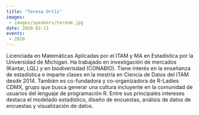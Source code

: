 ```yaml
---
title: "Teresa Ortíz"
images:
 - images/speakers/tereom.jpg
date: 2020-02-11
events:
 - 2020
---
```


Licenciada en Matemáticas Aplicadas por el ITAM y MA en Estadística por la Universidad de Michigan. Ha trabajado en investigación de mercados (Kantar, LQL) y en biodiverisdad (CONABIO). Tiene interés en la enseñanza de estadística e imparte clases en la mestría en Ciencia de Datos del ITAM desde 2014. También es co-fundadora y co-organizadora de R-Ladies CDMX, grupo que busca generar una cultura incluyente en la comunidad de usuarios del lenguaje de programación R. Entre sus principales intereses destaca el modelado estadístico, diseño de encuestas, análisis de datos de encuestas y visualización de datos.
